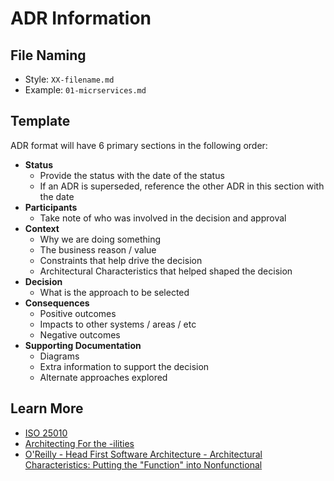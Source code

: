 # ADR Information

## File Naming

- Style: `XX-filename.md`
- Example: `01-micrservices.md`

## Template

ADR format will have 6 primary sections in the following order:

- **Status**
  - Provide the status with the date of the status
  - If an ADR is superseded, reference the other ADR in this section with the date
- **Participants**
  - Take note of who was involved in the decision and approval
- **Context**
  - Why we are doing something
  - The business reason / value
  - Constraints that help drive the decision
  - Architectural Characteristics that helped shaped the decision
- **Decision**
  - What is the approach to be selected
- **Consequences**
  - Positive outcomes
  - Impacts to other systems / areas / etc
  - Negative outcomes
- **Supporting Documentation**
  - Diagrams
  - Extra information to support the decision
  - Alternate approaches explored

## Learn More

- [ISO 25010](https://iso25000.com/index.php/en/iso-25000-standards/iso-25010)
- [Architecting For the -ilities](https://towardsdatascience.com/architecting-for-the-ilities-6fae9d00bf6b)
- [O'Reilly - Head First Software Architecture - Architectural Characteristics: Putting the "Function" into Nonfunctional](https://learning.oreilly.com/library/view/head-first-software/9781098134341/ch02.html#the_international_zoo_of_quotation_marke)
